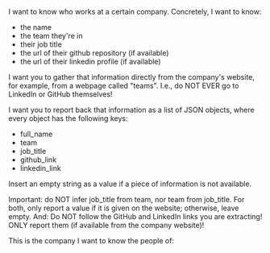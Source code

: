 I want to know who works at a certain company. Concretely, I want to know:
 - the name
 - the team they're in
 - their job title
 - the url of their github repository (if available)
 - the url of their linkedin profile (if available)

I want you to gather that information directly from the company's website, for example, from a webpage called "teams".
I.e., do NOT EVER go to LinkedIn or GitHub themselves!

I want you to report back that information as a list of JSON objects, where every object has the following keys:
 - full_name
 - team
 - job_title
 - github_link
 - linkedin_link

Insert an empty string as a value if a piece of information is not available.

Important: do NOT infer job_title from team, nor team from job_title. For both, only report a value if it is given on the website; otherwise, leave empty.
And:  Do NOT follow the GitHub and LinkedIn links you are extracting! ONLY report them (if available from the company website)!

This is the company I want to know the people of: 
